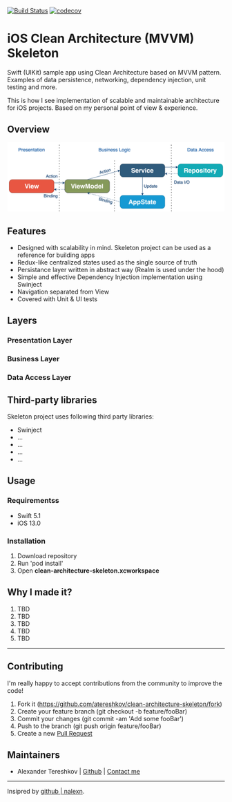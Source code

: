 [![Build Status](https://travis-ci.com/atereshkov/clean-architecture-skeleton.svg?branch=main)](https://travis-ci.com/atereshkov/clean-architecture-skeleton) [![codecov](https://codecov.io/gh/atereshkov/clean-architecture-skeleton/branch/main/graph/badge.svg)](https://codecov.io/gh/atereshkov/clean-architecture-skeleton)

# iOS Clean Architecture (MVVM) Skeleton
Swift (UIKit) sample app using Clean Architecture based on MVVM pattern. Examples of data persistence, networking, dependency injection, unit testing and more.

This is how I see implementation of scalable and maintainable architecture for iOS projects. Based on my personal point of view & experience.

## Overview

![Architecture Overview](https://github.com/atereshkov/blob_storage/blob/7404bde3c0a9a7de6e6e3185910e05baa8a73a51/clean-architecture-skeleton/clean-architecture-overview.png?raw=true)

## Features

* Designed with scalability in mind. Skeleton project can be used as a reference for building apps
* Redux-like centralized states used as the single source of truth
* Persistance layer written in abstract way (Realm is used under the hood)
* Simple and effective Dependency Injection implementation using Swinject
* Navigation separated from View
* Covered with Unit & UI tests

## Layers

### Presentation Layer
### Business Layer
### Data Access Layer

## Third-party libraries

Skeleton project uses following third party libraries:
* Swinject
* ...
* ...
* ...
* ...

## Usage

### Requirementss

* Swift 5.1
* iOS 13.0

### Installation

1. Download repository
2. Run 'pod install'
3. Open **clean-architecture-skeleton.xcworkspace**

## Why I made it?

1. TBD
2. TBD
3. TBD
4. TBD
5. TBD

---

## Contributing

I'm really happy to accept contributions from the community to improve the code!

1. Fork it (https://github.com/atereshkov/clean-architecture-skeleton/fork)
2. Create your feature branch (git checkout -b feature/fooBar)
3. Commit your changes (git commit -am 'Add some fooBar')
4. Push to the branch (git push origin feature/fooBar)
5. Create a new [Pull Request](https://github.com/atereshkov/clean-architecture-skeleton/pulls)

## Maintainers

* Alexander Tereshkov | [Github](https://github.com/atereshkov) | [Contact me](https://tereshkov.pw/)

---

Insipred by [github | nalexn](https://github.com/nalexn/clean-architecture-swiftui).
